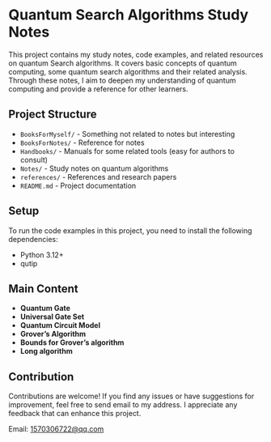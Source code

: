 # Quantum Search Algorithms Study Notes

This project contains my study notes, code examples, and related resources on quantum Search algorithms. It covers basic concepts of quantum computing, some quantum search algorithms and their related analysis. Through these notes, I aim to deepen my understanding of quantum computing and provide a reference for other learners.

## Project Structure

- `BooksForMyself/` - Something not related to notes but interesting
- `BooksForNotes/` - Reference for notes
-  `Handbooks/` - Manuals for some related tools (easy for authors to consult)
- `Notes/` - Study notes on quantum algorithms
- `references/` - References and research papers
- `README.md` - Project documentation
  
## Setup

To run the code examples in this project, you need to install the following dependencies:

- Python 3.12+
- qutip

## Main Content

- **Quantum Gate**
- **Universal Gate Set**
- **Quantum Circuit Model**
- **Grover’s Algorithm**
- **Bounds for Grover’s algorithm**
- **Long algorithm**

## Contribution

Contributions are welcome! If you find any issues or have suggestions for improvement, feel free to send email to my address. I appreciate any feedback that can enhance this project.

Email: [1570306722@qq.com](mailto:your.email@example.com)
